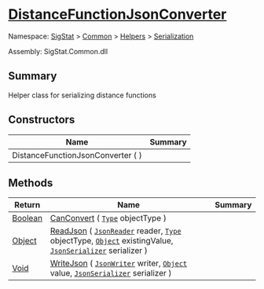 # [DistanceFunctionJsonConverter](./DistanceFunctionJsonConverter.md)

Namespace: [SigStat]() > [Common](./../../README.md) > [Helpers](./../README.md) > [Serialization](./README.md)

Assembly: SigStat.Common.dll

## Summary
Helper class for serializing distance functions

## Constructors

| Name | Summary | 
| --- | --- | 
| DistanceFunctionJsonConverter (  ) |  | 


## Methods

| Return | Name | Summary | 
| --- | --- | --- | 
| [Boolean](https://docs.microsoft.com/en-us/dotnet/api/System.Boolean) | [CanConvert](./Methods/DistanceFunctionJsonConverter-100664042.md) ( [`Type`](https://docs.microsoft.com/en-us/dotnet/api/System.Type) objectType ) |  | 
| [Object](https://docs.microsoft.com/en-us/dotnet/api/System.Object) | [ReadJson](./Methods/DistanceFunctionJsonConverter-100664043.md) ( [`JsonReader`](./DistanceFunctionJsonConverter.md) reader, [`Type`](https://docs.microsoft.com/en-us/dotnet/api/System.Type) objectType, [`Object`](https://docs.microsoft.com/en-us/dotnet/api/System.Object) existingValue, [`JsonSerializer`](./DistanceFunctionJsonConverter.md) serializer ) |  | 
| [Void](https://docs.microsoft.com/en-us/dotnet/api/System.Void) | [WriteJson](./Methods/DistanceFunctionJsonConverter-100664044.md) ( [`JsonWriter`](./DistanceFunctionJsonConverter.md) writer, [`Object`](https://docs.microsoft.com/en-us/dotnet/api/System.Object) value, [`JsonSerializer`](./DistanceFunctionJsonConverter.md) serializer ) |  | 


